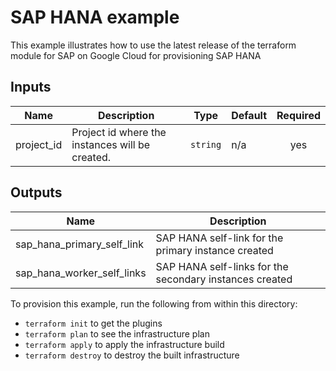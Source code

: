 # SAP HANA example

This example illustrates how to use the latest release of the terraform module for SAP on Google Cloud for provisioning SAP HANA

<!-- BEGINNING OF PRE-COMMIT-TERRAFORM DOCS HOOK -->
## Inputs

| Name | Description | Type | Default | Required |
|------|-------------|------|---------|:--------:|
| project\_id | Project id where the instances will be created. | `string` | n/a | yes |

## Outputs

| Name | Description |
|------|-------------|
| sap\_hana\_primary\_self\_link | SAP HANA self-link for the primary instance created |
| sap\_hana\_worker\_self\_links | SAP HANA self-links for the secondary instances created |

<!-- END OF PRE-COMMIT-TERRAFORM DOCS HOOK -->

To provision this example, run the following from within this directory:
- `terraform init` to get the plugins
- `terraform plan` to see the infrastructure plan
- `terraform apply` to apply the infrastructure build
- `terraform destroy` to destroy the built infrastructure
